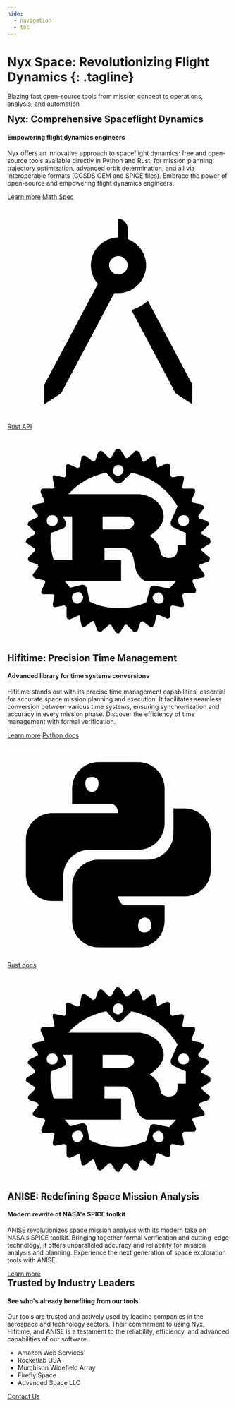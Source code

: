 ```yaml
---
hide:
  - navigation
  - toc
---
```



# Nyx Space: Revolutionizing Flight Dynamics {: .tagline}

<p class="subtagline">Blazing fast open-source tools from mission concept to operations, analysis, and automation</p>

<!-- !!! tip inline "Get started for free"

    Add Nyx to your current Python environment:
    ```sh
    pip install nyx_space
    ```

    Add Nyx to your [Rust :material-language-rust:](https://rust-lang.org) project:
    ```sh
    cargo add nyx_space
    ```

    [**Read the documentation** :material-file-document-multiple-outline:](/nyxspace/showcase/)


    [**Browse the source code** :material-github:](https://github.com/nyx-space/nyx)

    [**Learn about companion projects** :material-compass-rose:](/hifitime/intro)


<script src="https://asciinema.org/a/590749.js" id="asciicast-590749" async data-autoplay="false" data-theme="solarized-dark" data-rows="20"></script> -->

<main class="landing">
    
<!-- <section class="card-container">
    <article class="card">
        <h2>Empowering flight dynamics engineers</h2>
        <h4>Powerful, open-source tools for mission design and analysis</h4>
        <p>As a flight dynamics engineer, you need to plan maneuvers, analyze spacecraft trajectories, and quickly turn around orbit determination solutions. Most options are proprietary, clunky, expensive, and slow.
        </p>
        <p>
        <span class="emph">Nyx is different.</span>
        <ul>
        <li>Trajectory planning - Targeting and optimization, low thrust or not</li>
        <li>Orbit determination - Gauss Markov noise models, and state-of-the-art autodiff for all orbital dynamics</li>
        <li>Interoperable - uses CCSDS standards and open formats (parquet, yaml)</li>
        <li>Free and open-source - no expensive licenses</li>
        <li>Analysis - plots are finally interactive</li>
        </ul>
        Plotting some residuals (dots dots dots!)
        <img class="blurry-image" src="assets/prefit-resid.png">
        </p>
    </article>
    <article class="card">
        <h2>Built for speed, automation and scalability</h2>
        <h4>Simulate more, faster, from your desktop to the cloud</h4>
        <p>Nyx was built from the ground up to leverage advancements in computer science for space mission design. Our focus on performance, automation, and cloud/HPC-readiness provide insights for any operational scenario.</p>
        <p>
        <span class="emph">Unlock the future.</span>
        <ul>
        <li>Simulate and analyze thousands spacecraft in high-fidelity in mere seconds on a standard desktop</li>
        <li>Automate repetitive tasks like report generation, data processing, and off-nominal simulation</li>
        <li>Python API for easy integration into your automated pipelines and workflows</li>
        <li>Deploy across architectures from a laptop to the cloud for massive scaling</li>
        </ul>
        </p>
        <p>
        Simulation of ten thousand spacecraft in high-fidelity in 90 seconds on a standard desktop (gravity of Earth, Moon, Sun, and Earth spherical harmonics of 12x12)
        <div class="chart">
            <div class="bar nyx" style="width: 45%">
                <div>Nyx: 90 seconds</div>
            </div>
            <div class="bar gmat" style="width: 85%">
                <div>GMAT: > 1 hour</div>
            </div>
            <div class="bar ansys" style="width: 100%">
                <div>ANSYS STK: > 1 hour + $$$</div>
            </div>
        </div>
        </p>
    </article>
    <article class="card">
        <h2>Reliable, tested and documented</h2>
        <h4>Mission-critical reliability through transparency and rigor</h4>
        <p>Nyx provides a robust astrodynamics library tested against real-world scenarios and well documented to support your mission from planning to operations. You can also discuss solutions directly <a href="https://github.com/nyx-space/nyx/discussions">with the community</a>.</p>
        <p>
        <span class="emph">No more obsolete documentation</span>
        <ul>
        <li>Documentation uses the proven Diátaxis method to orient users</li>
        <li>Hundreds of tests validate calculations, methods and outputs</li>
        <li>Approachable syntax and interactive visuals foster understanding</li>
        <li>Lower risk through transparent verification and validation</li>
        </ul>
        <img class="blurry-image" src="assets/pipelines.png">
        </p>
    </article>
</section> -->
    
<section class="card-container">
    <!-- Nyx Card -->
    <article class="card">
        <div class="card-content">
            <h2 style="margin: 0">Nyx: Comprehensive Spaceflight Dynamics</h2>
            <h4>Empowering flight dynamics engineers</h4>
            <p>Nyx offers an innovative approach to spaceflight dynamics: free and open-source tools available directly in Python and Rust, for mission planning, trajectory optimization, advanced orbit determination, and all via interoperable formats (CCSDS OEM and SPICE files). Embrace the power of open-source and empowering flight dynamics engineers.</p>
            <a href="/nyxspace/showcase/" class="md-button md-button--primary">Learn more</a>
            <a href="/nyxspace/MathSpec/" class="md-button">Math Spec
            <span class="twemoji"><svg xmlns="http://www.w3.org/2000/svg" viewBox="0 0 24 24"><path d="M20 19.88V22l-1.8-1.17-4.79-9c.66-.21 1.26-.55 1.78-1L20 19.88M15 7a3 3 0 0 1-3 3h-.44L5.8 20.83 4 22v-2.12L9.79 9c-1.1-1.23-1-3.13.24-4.24C10.57 4.28 11.27 4 12 4V2a1 1 0 0 1 1 1v1.18c1.2.42 2 1.55 2 2.82m-2 0a1 1 0 0 0-1-1 1 1 0 0 0-1 1 1 1 0 0 0 1 1 1 1 0 0 0 1-1Z"></path></svg></span></a>
            <a href="https://rustdoc.nyxspace.com/" class="md-button" target="_blank">
            Rust API <span class="twemoji"><svg xmlns="http://www.w3.org/2000/svg" viewBox="0 0 24 24"><path d="m21.9 11.7-.9-.5V11l.7-.7c.1-.1.1-.3 0-.4l-.1-.1-.9-.3c0-.1 0-.2-.1-.2l.6-.8c.1-.1.1-.3-.1-.4 0 0-.1 0-.1-.1l-1-.2c0-.1-.1-.1-.1-.2l.4-.9v-.3c-.1-.1-.2-.1-.3-.1h-1s0-.1-.1-.1l.2-1c0-.2-.1-.3-.2-.3h-.1l-1 .2c0-.1-.1-.1-.2-.2v-1c0-.2-.1-.3-.3-.3h-.1l-.9.4h-.1L16 3c0-.2-.2-.3-.3-.2h-.1l-.8.6c-.1 0-.2 0-.2-.1l-.3-.9c-.1-.1-.2-.2-.4-.2 0 0-.1 0-.1.1L13 3h-.2l-.5-.8c-.1-.2-.3-.2-.5-.2l-.1.1-.5.9H11l-.7-.7c-.1-.1-.3-.1-.4 0l-.1.1-.3.9c-.1 0-.2 0-.2.1l-.8-.6c-.2-.1-.4-.1-.5.1V3l-.2 1s-.1 0-.2.1l-.9-.4c-.1-.1-.3 0-.4.1v1.1c0 .1-.1.1-.1.2l-1-.2c-.2-.1-.3 0-.3.2v.1l.2 1c-.1 0-.1.1-.2.1h-1c-.2 0-.3.1-.3.3v.1l.4.9v.2L3 8c-.2 0-.3.2-.3.3v.1l.6.8c0 .1 0 .2-.1.2l-.8.4c-.1.1-.2.2-.2.4 0 0 0 .1.1.1l.7.7v.2l-.8.5c-.2.1-.2.3-.2.4l.1.1.9.6v.2l-.7.7c-.1.1-.1.3 0 .4l.1.1.9.3c0 .1 0 .2.1.2l-.6.8c-.1.1-.1.3.1.4 0 0 .1 0 .1.1l1 .2c0 .1.1.1.1.2l-.4.9c-.1.1 0 .3.1.4h1.1c.1 0 .1.1.2.1l-.2 1c0 .2.1.3.2.3h.1l1-.2c0 .1.1.1.2.2v1c0 .2.1.3.3.3h.1l.9-.4h.1l.2 1c0 .2.2.3.3.2h.1l.8-.6c.1 0 .2 0 .2.1l.3.9c.1.1.2.2.4.2 0 0 .1 0 .1-.1l.8-.7h.2l.5.8c.1.1.3.2.4.1l.1-.1.5-.8h.2l.7.7c.1.1.3.1.4 0l.1-.1.3-.9c.1 0 .2 0 .2-.1l.8.6c.1.1.3.1.4-.1 0 0 0-.1.1-.1l.2-1c.1 0 .1-.1.2-.1l.9.4c.1.1.3 0 .4-.1v-1.1l.2-.2 1 .2c.2 0 .3-.1.3-.2v-.1l-.2-1 .2-.2h1c.2 0 .3-.1.3-.3v-.1l-.4-.9c0-.1.1-.1.1-.2l1-.2c.2 0 .3-.2.2-.3v-.1l-.6-.8.1-.2.9-.3c.1-.1.2-.2.2-.4 0 0 0-.1-.1-.1L21 13v-.2l.8-.5c.2-.1.2-.3.1-.6 0 .1 0 .1 0 0m-5.7 7c-.3-.1-.5-.4-.5-.7.1-.3.4-.5.7-.5.3.1.5.4.5.7 0 .4-.3.6-.7.5m-.2-1.9c-.3-.1-.6.1-.6.4l-.4 1.4c-.9.4-1.9.6-3 .6s-2.1-.2-3.1-.7l-.3-1.4c-.1-.3-.3-.5-.6-.4l-1.2.3c-.2-.2-.4-.5-.6-.7h6c.1 0 .1 0 .1-.1v-2.1c0-.1 0-.1-.1-.1h-1.7v-1.3h1.9c.2 0 .9 0 1.2 1 .1.3.2 1.3.4 1.6.1.3.6 1 1.1 1h3.1c-.2.3-.4.5-.7.8l-1.5-.3m-8.3 1.9c-.3.1-.6-.1-.7-.5-.1-.3.1-.6.5-.7s.6.1.7.5c0 .3-.2.6-.5.7M5.4 9.5c.1.3 0 .7-.3.8-.3.1-.7 0-.8-.3-.1-.3 0-.7.3-.8.4-.1.7 0 .8.3m-.7 1.6 1.3-.5c.3-.1.4-.4.3-.7L6 9.3h1V14H5c-.3-1-.4-1.9-.3-2.9m5.6-.4V9.3h2.5c.1 0 .9.1.9.7 0 .5-.6.7-1.1.7h-2.3m9 1.2v.5h-.8c-.1 0-.1 0-.1.1v.3c0 .8-.5 1-.9 1s-.8-.2-.9-.4c-.2-1.3-.6-1.5-1.2-2 .7-.5 1.5-1.2 1.5-2.1 0-1-.7-1.6-1.1-1.9-.7-.4-1.4-.5-1.6-.5H6.6c1.1-1.2 2.5-2 4.1-2.3l.9 1c.2.2.5.2.8 0l1-1c2.1.4 3.9 1.7 5 3.6l-.7 1.6c-.1.3 0 .6.3.7l1.3.6v.8m-7.7-8c.2-.2.6-.2.8 0 .2.2.2.6 0 .8-.3.3-.6.3-.9 0-.2-.2-.1-.5.1-.8m6.9 5.6c.1-.3.5-.4.8-.3.3.1.4.5.3.8-.1.3-.5.4-.8.3-.3-.1-.4-.5-.3-.8Z"></path></svg></span></a>
        </div>
    </article>
    <!-- Hifitime Card -->
    <article class="card">
        <div class="card-content">
            <h2 style="margin: 0">Hifitime: Precision Time Management</h2>
            <h4>Advanced library for time systems conversions</h4>
            <p>Hifitime stands out with its precise time management capabilities, essential for accurate space mission planning and execution. It facilitates seamless conversion between various time systems, ensuring synchronization and accuracy in every mission phase. Discover the efficiency of time management with formal verification.</p>
            <a href="/hifitime/intro/" class="md-button md-button--primary">Learn more</a>
            <a href="/hifitime/python/" class="md-button">Python docs
            <span class="twemoji"><svg xmlns="http://www.w3.org/2000/svg" viewBox="0 0 24 24"><path d="M19.14 7.5A2.86 2.86 0 0 1 22 10.36v3.78A2.86 2.86 0 0 1 19.14 17H12c0 .39.32.96.71.96H17v1.68a2.86 2.86 0 0 1-2.86 2.86H9.86A2.86 2.86 0 0 1 7 19.64v-3.75a2.85 2.85 0 0 1 2.86-2.85h5.25a2.85 2.85 0 0 0 2.85-2.86V7.5h1.18m-4.28 11.79c-.4 0-.72.3-.72.89 0 .59.32.71.72.71a.71.71 0 0 0 .71-.71c0-.59-.32-.89-.71-.89m-10-1.79A2.86 2.86 0 0 1 2 14.64v-3.78A2.86 2.86 0 0 1 4.86 8H12c0-.39-.32-.96-.71-.96H7V5.36A2.86 2.86 0 0 1 9.86 2.5h4.28A2.86 2.86 0 0 1 17 5.36v3.75a2.85 2.85 0 0 1-2.86 2.85H8.89a2.85 2.85 0 0 0-2.85 2.86v2.68H4.86M9.14 5.71c.4 0 .72-.3.72-.89 0-.59-.32-.71-.72-.71-.39 0-.71.12-.71.71s.32.89.71.89Z"></path></svg></span>
            </a>
            <a href="/hifitime/rust/" class="md-button">
            Rust docs <span class="twemoji"><svg xmlns="http://www.w3.org/2000/svg" viewBox="0 0 24 24"><path d="m21.9 11.7-.9-.5V11l.7-.7c.1-.1.1-.3 0-.4l-.1-.1-.9-.3c0-.1 0-.2-.1-.2l.6-.8c.1-.1.1-.3-.1-.4 0 0-.1 0-.1-.1l-1-.2c0-.1-.1-.1-.1-.2l.4-.9v-.3c-.1-.1-.2-.1-.3-.1h-1s0-.1-.1-.1l.2-1c0-.2-.1-.3-.2-.3h-.1l-1 .2c0-.1-.1-.1-.2-.2v-1c0-.2-.1-.3-.3-.3h-.1l-.9.4h-.1L16 3c0-.2-.2-.3-.3-.2h-.1l-.8.6c-.1 0-.2 0-.2-.1l-.3-.9c-.1-.1-.2-.2-.4-.2 0 0-.1 0-.1.1L13 3h-.2l-.5-.8c-.1-.2-.3-.2-.5-.2l-.1.1-.5.9H11l-.7-.7c-.1-.1-.3-.1-.4 0l-.1.1-.3.9c-.1 0-.2 0-.2.1l-.8-.6c-.2-.1-.4-.1-.5.1V3l-.2 1s-.1 0-.2.1l-.9-.4c-.1-.1-.3 0-.4.1v1.1c0 .1-.1.1-.1.2l-1-.2c-.2-.1-.3 0-.3.2v.1l.2 1c-.1 0-.1.1-.2.1h-1c-.2 0-.3.1-.3.3v.1l.4.9v.2L3 8c-.2 0-.3.2-.3.3v.1l.6.8c0 .1 0 .2-.1.2l-.8.4c-.1.1-.2.2-.2.4 0 0 0 .1.1.1l.7.7v.2l-.8.5c-.2.1-.2.3-.2.4l.1.1.9.6v.2l-.7.7c-.1.1-.1.3 0 .4l.1.1.9.3c0 .1 0 .2.1.2l-.6.8c-.1.1-.1.3.1.4 0 0 .1 0 .1.1l1 .2c0 .1.1.1.1.2l-.4.9c-.1.1 0 .3.1.4h1.1c.1 0 .1.1.2.1l-.2 1c0 .2.1.3.2.3h.1l1-.2c0 .1.1.1.2.2v1c0 .2.1.3.3.3h.1l.9-.4h.1l.2 1c0 .2.2.3.3.2h.1l.8-.6c.1 0 .2 0 .2.1l.3.9c.1.1.2.2.4.2 0 0 .1 0 .1-.1l.8-.7h.2l.5.8c.1.1.3.2.4.1l.1-.1.5-.8h.2l.7.7c.1.1.3.1.4 0l.1-.1.3-.9c.1 0 .2 0 .2-.1l.8.6c.1.1.3.1.4-.1 0 0 0-.1.1-.1l.2-1c.1 0 .1-.1.2-.1l.9.4c.1.1.3 0 .4-.1v-1.1l.2-.2 1 .2c.2 0 .3-.1.3-.2v-.1l-.2-1 .2-.2h1c.2 0 .3-.1.3-.3v-.1l-.4-.9c0-.1.1-.1.1-.2l1-.2c.2 0 .3-.2.2-.3v-.1l-.6-.8.1-.2.9-.3c.1-.1.2-.2.2-.4 0 0 0-.1-.1-.1L21 13v-.2l.8-.5c.2-.1.2-.3.1-.6 0 .1 0 .1 0 0m-5.7 7c-.3-.1-.5-.4-.5-.7.1-.3.4-.5.7-.5.3.1.5.4.5.7 0 .4-.3.6-.7.5m-.2-1.9c-.3-.1-.6.1-.6.4l-.4 1.4c-.9.4-1.9.6-3 .6s-2.1-.2-3.1-.7l-.3-1.4c-.1-.3-.3-.5-.6-.4l-1.2.3c-.2-.2-.4-.5-.6-.7h6c.1 0 .1 0 .1-.1v-2.1c0-.1 0-.1-.1-.1h-1.7v-1.3h1.9c.2 0 .9 0 1.2 1 .1.3.2 1.3.4 1.6.1.3.6 1 1.1 1h3.1c-.2.3-.4.5-.7.8l-1.5-.3m-8.3 1.9c-.3.1-.6-.1-.7-.5-.1-.3.1-.6.5-.7s.6.1.7.5c0 .3-.2.6-.5.7M5.4 9.5c.1.3 0 .7-.3.8-.3.1-.7 0-.8-.3-.1-.3 0-.7.3-.8.4-.1.7 0 .8.3m-.7 1.6 1.3-.5c.3-.1.4-.4.3-.7L6 9.3h1V14H5c-.3-1-.4-1.9-.3-2.9m5.6-.4V9.3h2.5c.1 0 .9.1.9.7 0 .5-.6.7-1.1.7h-2.3m9 1.2v.5h-.8c-.1 0-.1 0-.1.1v.3c0 .8-.5 1-.9 1s-.8-.2-.9-.4c-.2-1.3-.6-1.5-1.2-2 .7-.5 1.5-1.2 1.5-2.1 0-1-.7-1.6-1.1-1.9-.7-.4-1.4-.5-1.6-.5H6.6c1.1-1.2 2.5-2 4.1-2.3l.9 1c.2.2.5.2.8 0l1-1c2.1.4 3.9 1.7 5 3.6l-.7 1.6c-.1.3 0 .6.3.7l1.3.6v.8m-7.7-8c.2-.2.6-.2.8 0 .2.2.2.6 0 .8-.3.3-.6.3-.9 0-.2-.2-.1-.5.1-.8m6.9 5.6c.1-.3.5-.4.8-.3.3.1.4.5.3.8-.1.3-.5.4-.8.3-.3-.1-.4-.5-.3-.8Z"></path></svg></span></a>
        </div>
    </article>
    <!-- ANISE Card -->
    <article class="card">
        <div class="card-content">
            <h2 style="margin: 0">ANISE: Redefining Space Mission Analysis</h2>
            <h4>Modern rewrite of NASA's SPICE toolkit</h4>
            <p>ANISE revolutionizes space mission analysis with its modern take on NASA's SPICE toolkit. Bringing together formal verification and cutting-edge technology, it offers unparalleled accuracy and reliability for mission analysis and planning. Experience the next generation of space exploration tools with ANISE.</p>
            <a href="/anise/intro/" class="md-button md-button--primary">Learn more</a>
        </div>
    </article>
    <!-- Contact -->
    <article class="card">
        <div class="card-content">
            <h2 style="margin: 0">Trusted by Industry Leaders</h2>
            <h4>See who's already benefiting from our tools</h4>
            <p>Our tools are trusted and actively used by leading companies in the aerospace and technology sectors. Their commitment to using Nyx, Hifitime, and ANISE is a testament to the reliability, efficiency, and advanced capabilities of our software.</p>
            <ul>
                <li>Amazon Web Services</li>
                <li>Rocketlab USA</li>
                <li>Murchison Widefield Array</li>
                <li>Firefly Space</li>
                <li>Advanced Space LLC</li>
            </ul>
            <a href="https://7ug5imdtt8v.typeform.com/to/neFvVW3p" class="md-button md-button--primary" target="_blank">Contact Us</a>
        </div>
    </article>
</section>


</main>

</div>
